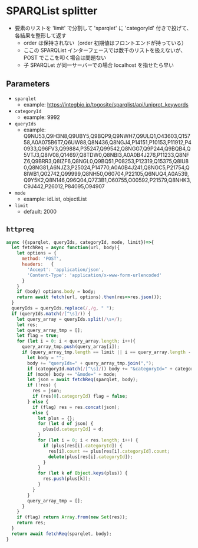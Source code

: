 # SPARQList splitter

* 要素のリストを 'limit' で分割して 'sparqlet' に 'categoryId' 付きで投げて、各結果を整形して返す
  * order は保持されない（order 初期値はフロントエンドが持っている）
  * ここの SPARQList インターフェースでは数千のリストを扱えないが、POST でここを叩く場合は問題ない
  * 子 SPARQLet が同一サーバーでの場合 localhost を指せたら早い

## Parameters

* `sparqlet`
  * example: https://integbio.jp/togosite/sparqlist/api/uniprot_keywords
* `categoryId`
  * example: 9992
* `queryIds`
  * example: Q9NU53,Q9H3N8,Q9UBY5,Q9BQP9,Q9NWH7,Q9ULQ1,O43603,Q15758,A0A075B6T7,Q6UW88,Q8N436,Q8NGJ4,P14151,P10153,P11912,P40933,Q96FV3,Q99884,P35247,Q99542,Q8NGG7,Q9P244,Q9BQB4,Q5VTJ3,Q8IV08,Q14697,Q8TDW0,Q8NBI3,A0A0B4J276,P11233,Q8NFZ6,Q9BRR3,Q8IZF6,Q8NGL0,Q9BQ51,P08253,P12319,Q15375,Q8IU80,Q8NG81,A6NJZ3,P25024,P14770,A0A0B4J241,Q8NGC5,P21754,Q8IWB1,Q02742,Q99999,Q8NH50,O60704,P22105,Q6NUQ4,A0A539,Q9Y5K2,Q8N146,Q96Q04,Q7Z3B1,O60755,O00592,P21579,Q8NHK3,C9J442,P26012,P84095,O94907
* `mode`
  * example: idList, objectList
* `limit`
  * default: 2000

## `httpreq`

```javascript
async ({sparqlet, queryIds, categoryId, mode, limit})=>{
  let fetchReq = async function(url, body){
    let options = {
      method: 'POST',
      headers:	 {
        'Accept': 'application/json',
        'Content-Type': 'application/x-www-form-urlencoded'
      }
    }
    if (body) options.body = body;
    return await fetch(url, options).then(res=>res.json());
  }
  queryIds = queryIds.replace(/,/g, " ");
  if (queryIds.match(/[^\s]/)) {
    let query_array = queryIds.split(/\s+/);
    let res;
    let query_array_tmp = [];
    let flag = true;
    for (let i = 0; i < query_array.length; i++){
      query_array_tmp.push(query_array[i]);
      if (query_array_tmp.length == limit || i == query_array.length - 1) {
        let body = "";
        body += "queryIds=" + query_array_tmp.join(",");
        if (categoryId.match(/[^\s]/)) body += "&categoryId=" + categoryId;
        if (mode) body += "&mode=" + mode;
        let json = await fetchReq(sparqlet, body);
	    if (!res) {
          res = json;
          if (res[0].categoryId) flag = false;
	    } else {
          if (flag) res = res.concat(json);
          else {
            let plus = {};
            for (let d of json) {
              plus[d.categoryId] = d;
            }
            for (let i = 0; i < res.length; i++) {
              if (plus[res[i].categoryId]) {
		        res[i].count += plus[res[i].categoryId].count;
		        delete(plus[res[i].categoryId]);
	          }
	        }
	        for (let k of Object.keys(plus)) {
	          res.push(plus[k]);
	        }
	      }
        }
	    query_array_tmp = [];
      }
    }
    if (flag) return Array.from(new Set(res));
    return res;
  }
  return await fetchReq(sparqlet, body);
}
```
